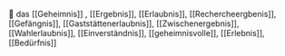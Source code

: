 🔵 das [[Geheimnis]]
, [[Ergebnis]], [[Erlaubnis]], [[Rechercheergbenis]], [[Gefängnis]], [[Gaststättenerlaubnis]], [[Zwischenergebnis]], [[Wahlerlaubnis]], [[Einverständnis]], [[geheimnisvolle]], [[Erlebnis]], [[Bedürfnis]]
